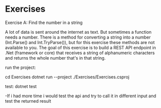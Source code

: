 # Exercises

Exercise A: Find the number in a string

A lot of data is sent around the internet as text. But sometimes a function needs a number. There is a method for converting a string into a number (Int.Parse() and Int.TryParse()), but for this exercise these methods are not available to you. The goal of this exercise is to build a REST API endpoint in .Net (framework or core) that receives a string of alphanumeric characters and returns the whole number that's in that string.

run the project:

cd Exercises
dotnet run --project ./Exercises/Exercises.csproj

test:
dotnet test

-If i had more time i would test the api and try to call it in different input and test the returned result